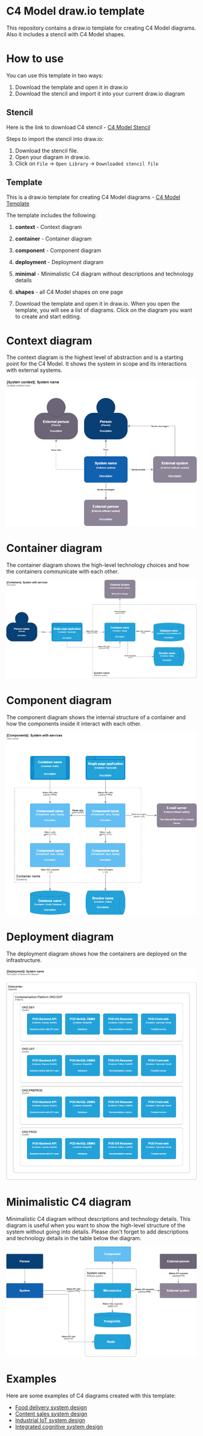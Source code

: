 # C4 Model draw.io template

This repository contains a draw.io template for creating C4 Model diagrams. Also it includes a stencil with C4 Model shapes.

# How to use
You can use this template in two ways:
1) Download the template and open it in draw.io
2) Download the stencil and import it into your current draw.io diagram

## Stencil
 Here is the link to download C4 stencil - [C4 Model Stencil](c4_stencil.xml)

Steps to import the stencil into draw.io:
1. Download the stencil file.
2. Open your diagram in draw.io.
3. Click on `File` -> `Open Library` -> `Downloaded stencil file`

## Template
This is a draw.io template for creating C4 Model diagrams  - [C4 Model Template](https://raw.githubusercontent.com/vadagama/c4-model-drawio-template/main/c4.drawio)

The template includes the following:
1. **context** - Context diagram
3. **container** - Container diagram
4. **component** - Component diagram
5. **deployment** - Deployment diagram
6. **minimal** - Minimalistic C4 diagram without descriptions and technology details
7. **shapes** - all C4 Model shapes on one page


3. Download the template and open it in draw.io. When you open the template, you will see a list of diagrams. Click on the diagram you want to create and start editing.

# Context diagram
The context diagram is the highest level of abstraction and is a starting point for the C4 Model. It shows the system in scope and its interactions with external systems.

![Context diagram](images/context.png)

# Container diagram
The container diagram shows the high-level technology choices and how the containers communicate with each other.

![Container diagram](images/container.png)

# Component diagram
The component diagram shows the internal structure of a container and how the components inside it interact with each other.

![Component diagram](images/component.png)

# Deployment diagram
The deployment diagram shows how the containers are deployed on the infrastructure.

![Deployment diagram](images/deployment.png)

# Minimalistic C4 diagram
Minimalistic C4 diagram without descriptions and technology details. This diagram is useful when you want to show the high-level structure of the system without going into details. Please don't forget to add descriptions and technology details in the table below the diagram.

![Minimalistic C4 diagram](images/minimal.png)

# Examples 
Here are some examples of C4 diagrams created with this template:
- [Food delivery system design](https://github.com/vadagama/food-delivery-system-design)
- [Content sales system design](https://github.com/vadagama/content-sales-system-design)
- [Industrial IoT system design](https://github.com/vadagama/industrial-iot-system-design)
- [Integrated cognitive system design](https://github.com/vadagama/industrial-iot-system-design)